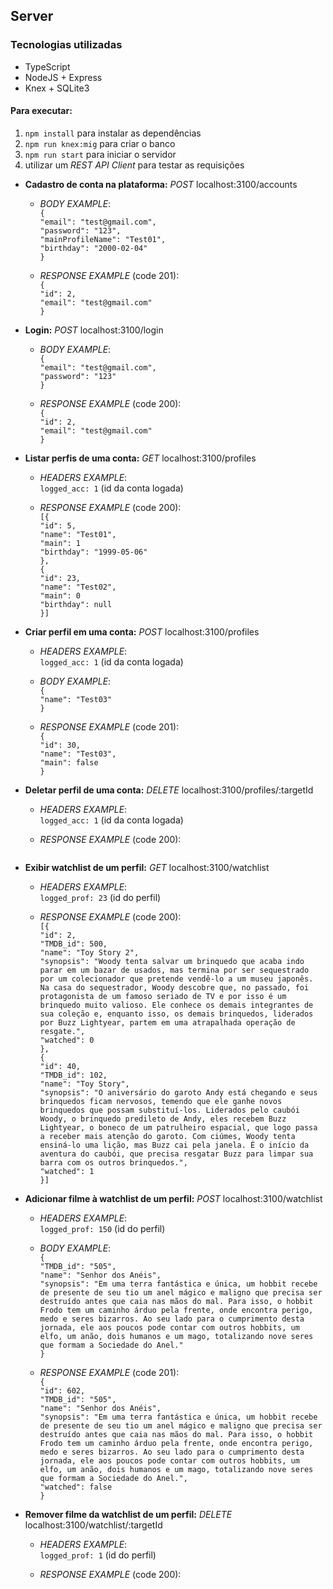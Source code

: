 ## Server

### Tecnologias utilizadas
<ul>
  <li>TypeScript</li>
  <li>NodeJS + Express</li>
  <li>Knex + SQLite3</li>
</ul>

#### Para executar:
1. `npm install` para instalar as dependências
2. `npm run knex:mig` para criar o banco
3. `npm run start` para iniciar o servidor
4.  utilizar um _REST API Client_ para testar as requisições  
  * **Cadastro de conta na plataforma:** _POST_ localhost:3100/accounts
    * _BODY EXAMPLE_:  
    `{`  
      `"email": "test@gmail.com",`  
      `"password": "123",`  
      `"mainProfileName": "Test01",`  
      `"birthday": "2000-02-04"`  
    `}`  
      
    * _RESPONSE EXAMPLE_ (code 201):  
    `{`  
      `"id": 2,`  
      `"email": "test@gmail.com"`    
    `}`  
  
  * **Login:** _POST_ localhost:3100/login
     * _BODY EXAMPLE_:  
      `{`  
        `"email": "test@gmail.com",`  
        `"password": "123"`   
      `}`  

      * _RESPONSE EXAMPLE_ (code 200):  
      `{`  
        `"id": 2,`  
        `"email": "test@gmail.com"`    
      `}`  

  * **Listar perfis de uma conta:** _GET_ localhost:3100/profiles
       * _HEADERS EXAMPLE_:  
       `logged_acc: 1`  (id da conta logada)

      * _RESPONSE EXAMPLE_ (code 200):  
      `[{`  
          `"id": 5,`  
          `"name": "Test01",`  
          `"main": 1`  
          `"birthday": "1999-05-06"`  
        `},`  
        `{`  
          `"id": 23,`  
          `"name": "Test02",`  
          `"main": 0`  
          `"birthday": null`  
       `}]`  
 * **Criar perfil em uma conta:** _POST_ localhost:3100/profiles
    * _HEADERS EXAMPLE_:  
       `logged_acc: 1`  (id da conta logada)  
       
    * _BODY EXAMPLE_:  
    `{`  
      `"name": "Test03"`  
    `}`  
      
    * _RESPONSE EXAMPLE_ (code 201):  
    `{`  
      `"id": 30,`  
      `"name": "Test03",`   
      `"main": false`    
    `}`  
     
* **Deletar perfil de uma conta:** _DELETE_ localhost:3100/profiles/:targetId
    * _HEADERS EXAMPLE_:  
       `logged_acc: 1`  (id da conta logada)  
      
    * _RESPONSE EXAMPLE_ (code 200):  
    ` `  
    
* **Exibir watchlist de um perfil:** _GET_ localhost:3100/watchlist  
    * _HEADERS EXAMPLE_:  
       `logged_prof: 23`  (id do perfil)

    * _RESPONSE EXAMPLE_ (code 200):  
      `[{`  
          `"id": 2,`  
          `"TMDB_id": 500,`  
          `"name": "Toy Story 2",`  
          `"synopsis": "Woody tenta salvar um brinquedo que acaba indo parar em um bazar de usados, mas termina por ser sequestrado por um colecionador que pretende vendê-lo a um museu japonês. Na casa do sequestrador, Woody descobre que, no passado, foi protagonista de um famoso seriado de TV e por isso é um brinquedo muito valioso. Ele conhece os demais integrantes de sua coleção e, enquanto isso, os demais brinquedos, liderados por Buzz Lightyear, partem em uma atrapalhada operação de resgate.",`  
          `"watched": 0`  
        `},`  
        `{`  
          `"id": 40,`  
          `"TMDB_id": 102,`  
          `"name": "Toy Story",`  
          `"synopsis": "O aniversário do garoto Andy está chegando e seus brinquedos ficam nervosos, temendo que ele ganhe novos brinquedos que possam substituí-los. Liderados pelo caubói Woody, o brinquedo predileto de Andy, eles recebem Buzz Lightyear, o boneco de um patrulheiro espacial, que logo passa a receber mais atenção do garoto. Com ciúmes, Woody tenta ensiná-lo uma lição, mas Buzz cai pela janela. É o início da aventura do caubói, que precisa resgatar Buzz para limpar sua barra com os outros brinquedos.",`  
          `"watched": 1`  
       `}]`  
       
 * **Adicionar filme à watchlist de um perfil:** _POST_ localhost:3100/watchlist  
    * _HEADERS EXAMPLE_:  
       `logged_prof: 150`  (id do perfil)  
       
    * _BODY EXAMPLE_:  
    `{`  
      `"TMDB_id": "505",`  
      `"name": "Senhor dos Anéis",`  
      `"synopsis": "Em uma terra fantástica e única, um hobbit recebe de presente de seu tio um anel mágico e maligno que precisa ser destruído antes que caia nas mãos do mal. Para isso, o hobbit Frodo tem um caminho árduo pela frente, onde encontra perigo, medo e seres bizarros. Ao seu lado para o cumprimento desta jornada, ele aos poucos pode contar com outros hobbits, um elfo, um anão, dois humanos e um mago, totalizando nove seres que formam a Sociedade do Anel."`  
    `}`  
      
    * _RESPONSE EXAMPLE_ (code 201):  
    `{`  
      `"id": 602,`  
      `"TMDB_id": "505",`  
      `"name": "Senhor dos Anéis",`  
      `"synopsis": "Em uma terra fantástica e única, um hobbit recebe de presente de seu tio um anel mágico e maligno que precisa ser destruído antes que caia nas mãos do mal. Para isso, o hobbit Frodo tem um caminho árduo pela frente, onde encontra perigo, medo e seres bizarros. Ao seu lado para o cumprimento desta jornada, ele aos poucos pode contar com outros hobbits, um elfo, um anão, dois humanos e um mago, totalizando nove seres que formam a Sociedade do Anel.",`  
      `"watched": false`  
    `}`  
     
* **Remover filme da watchlist de um perfil:** _DELETE_ localhost:3100/watchlist/:targetId  
    * _HEADERS EXAMPLE_:  
       `logged_prof: 1`  (id do perfil)  
      
    * _RESPONSE EXAMPLE_ (code 200):  
    ` `  
    

